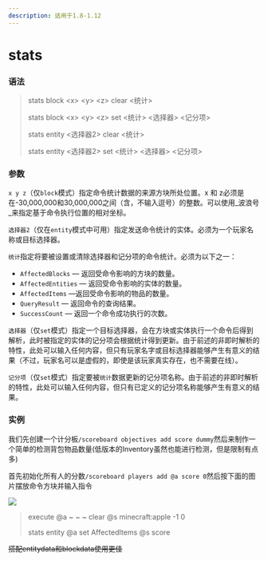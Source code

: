 ```yaml
---
description: 适用于1.8-1.12
---
```


# stats

### 语法

> stats block \<x> \<y> \<z> clear <统计>
>
> stats block \<x> \<y> \<z> set <统计> <选择器> <记分项>
>
> stats entity <选择器2> clear <统计>
>
> stats entity <选择器2> set <统计> <选择器> <记分项>

### 参数

`x y z`（仅`block`模式）指定命令统计数据的来源方块所处位置。x 和 z必须是在-30,000,000和30,000,000之间（含，不输入逗号）的整数。可以使用_波浪号_来指定基于命令执行位置的相对坐标。

`选择器2`（仅在`entity`模式中可用）指定发送命令统计的实体。必须为一个玩家名称或目标选择器。

`统计`指定将要被设置或清除选择器和记分项的命令统计。必须为以下之一：

* `AffectedBlocks` — 返回受命令影响的方块的数量。
* `AffectedEntities` — 返回受命令影响的实体的数量。
* `AffectedItems` —返回受命令影响的物品的数量。
* `QueryResult` — 返回命令的查询结果。
* `SuccessCount` — 返回一个命令成功执行的次数。

`选择器`（仅`set`模式）指定一个目标选择器，会在方块或实体执行一个命令后得到解析，此时被指定的实体的记分项会根据统计得到更新。由于前述的非即时解析的特性，此处可以输入任何内容，但只有玩家名字或目标选择器能够产生有意义的结果（不过，玩家名可以是虚假的，即使是该玩家真实存在，也不需要在线）。

`记分项`（仅`set`模式）指定要被`统计`数据更新的记分项名称。由于前述的非即时解析的特性，此处可以输入任何内容，但只有已定义的记分项名称能够产生有意义的结果。

### 实例

我们先创建一个计分板`/scoreboard objectives add score dummy`然后来制作一个简单的检测背包物品数量(低版本的Inventory虽然也能进行检测，但是限制有点多)

首先初始化所有人的分数`/scoreboard players add @a score 0`然后按下面的图片摆放命令方块并输入指令

![](../.gitbook/assets/2021-05-06\_21.32.08.png)

> execute @a \~ \~ \~ clear @s minecraft:apple -1 0
>
> stats entity @a set AffectedItems @s score

~~搭配entitydata和blockdata使用更佳~~

